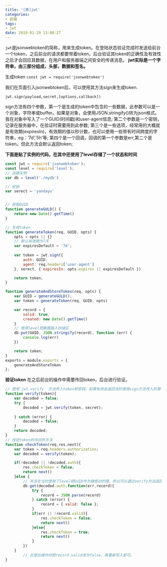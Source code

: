 ```yaml
---
title: '[原]jwt'
categories:
- 前端
tags:
- jwt
date: 2019-01-29 13:08:27
---
```


`jwt`是jsonwebtoken的简称，用来生成token。在登陆状态验证完成时发送给前台一个token，之后前台的请求都要带着token，后台验证其token的正确性及有效性之后才会回应其数据，在用户和服务器端之间安全的传递消息。
**jwt实际是一个字符串，由三部分组成，头部，数据和签名。**

生成token
`const jwt = require('jsonwebtoken')`

我们在页面引入jsonwebtoken后，可以使用其方法sign来生成token.

`jwt.sign(payload,secret,[options,callback])`

sign方法有四个参数，第一个是生成的token中包含的一些数据，此参数可以是一个对象，字符串或buffer。如果是对象，会使用JSON.stringify()转为json格式。我在对象中写入了一个GUID(时间戳)和user-agent信息;
第二个参数是一个密钥，记录在服务器中，在验证时需要用到此参数;
第三个是一些选项，经常用的大概就是有效期(expiresIn)，有效期的值以秒计数，也可以使用一些带有时间跨度的字符串，eg：’7d’,’5h’等;
第四个是一个回调，回调的第一个参数是err,第二个是token。但此方法会默认返回token;

**下面是贴了实例的代码，在其中还使用了level存储了一个状态和时间**
```javascript
const jwt = require('jsonwebtoken');
const level = require('level');
// 创建实例
var db = level('./mydb')

// 密钥
var serect = 'yandayu'


// 获取GUID
function generateGULD() {
    return new Date().getTime()
}

// 生成token
function generateToken(req, GUID, opts) {
    opts = opts || {}
    // 默认有效期为7天
    var expiresDefault = '7d';
    
    var token = jwt.sign({
        auth: GUID,
        agent: req.headers['user-agent']
    }, serect, { expiresIn: opts.expires || expiresDefault })

    return token;
}

function generateAndStoreToken(req, opts) {
    var GUID = generateGULD();
    var token = generateToken(req, GUID, opts)

    var record = {
        valid: true,
        created: new Date().getTime()
    }
    // 使用level把数据插入存储区
    db.put(GUID, JSON.stringify(record), function (err) {
        console.log(err)
    })

    return token;
}
exports = module.exports = {
    generateAndStoreToken
};
```
**验证token**
在之后前台的操作中需要传回token，后台进行验证。
```javascript
// 使用`jwt.verify` 方法传入token和密钥，如果有效会返回当时使用sign方法传入的第一个参数,通过验证其是否返回的是有效参数来确认其token是否有效。
function verify(token){
    var decoded = false;
    try {
        decoded = jwt.verify(token, secret);
       
    } catch (error) {
        decoded = false;
    }
    return decoded;
}
// 校验token的中间件方法
function checkToken(req,res,next){
    var token = req.headers.authorization;
    var decoded = verify(token);

    if(!decoded || !decoded.auth){
        res.checkToken = false;
        return next()
    }else {
        // 并且在当时使用了level把GUID作为键值对的键，所以可以通过verify方法返回数据中的GUID来获取值中存储的有效与否来再次检验是否有效。
        db.get(decoded.auth,function(err,record){
            try {
                record = JSON.parse(record)
            } catch (error) {
                record = { valid: false };
            }
            if(err || !record.valid){
                res.checkToken = false;
                return next()
            }else{
                res.checkToken = true;
                return next()
            }
        })
    }
        // 在登出操作时把record.valid改为false，再重新写入即可。
}
```
